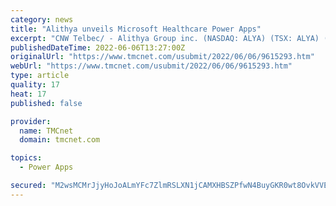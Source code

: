 ```yaml
---
category: news
title: "Alithya unveils Microsoft Healthcare Power Apps"
excerpt: "CNW Telbec/ - Alithya Group inc. (NASDAQ: ALYA) (TSX: ALYA) (\"Alithya\") today announced details of its Alithya 365 Power Apps for Healthcare which further strengthen Alithya's position as a go-to partner for the Microsoft Cloud for Healthcare."
publishedDateTime: 2022-06-06T13:27:00Z
originalUrl: "https://www.tmcnet.com/usubmit/2022/06/06/9615293.htm"
webUrl: "https://www.tmcnet.com/usubmit/2022/06/06/9615293.htm"
type: article
quality: 17
heat: 17
published: false

provider:
  name: TMCnet
  domain: tmcnet.com

topics:
  - Power Apps

secured: "M2wsMCMrJjyHoJoALmYFc7ZlmRSLXN1jCAMXHBSZPfwN4BuyGKR0wt8OvkVVEoj4qPA5kwnNa7QRuIXWOqmazdkX0kBGdDgEpw1TYR7FvohlYpWDgv0Lv8Ou5rE4hW7dFYjTHkpsu8WU9SDiwzdTWwd8GLunBTMqSyRmH69UuDbY66vTYOcjCkmQ9EDPNnCe0aBzZSHnivjFU0vwWozcC8Bz275HMTbYAk91iKCDFeVMFfusyoMqGWHz3HGZwV0Ht97nB7rcVXJ5X/Vr6wmdjqgbbOyroV9myVUP0NxkSFI/ARcuMeSj+o60NXPAwsrHHBKv+Rh5tyxk1lLlW3PtY5wiKzU9gKHe6z1ht+Pf/jo=;xSRg6T7aPkGGQW1uyTk3BA=="
---
```


